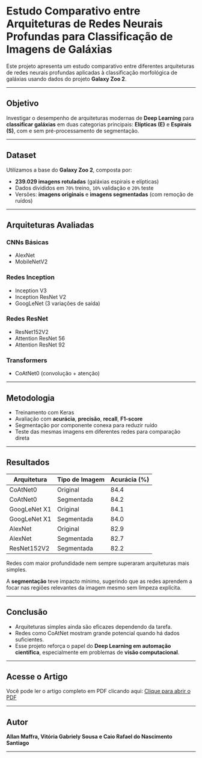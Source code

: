 # Estudo Comparativo entre Arquiteturas de Redes Neurais Profundas para Classificação de Imagens de Galáxias

Este projeto apresenta um estudo comparativo entre diferentes arquiteturas de redes neurais profundas aplicadas à classificação morfológica de galáxias usando dados do projeto **Galaxy Zoo 2**.

---

## Objetivo

Investigar o desempenho de arquiteturas modernas de **Deep Learning** para **classificar galáxias** em duas categorias principais: **Elípticas (E)** e **Espirais (S)**, com e sem pré-processamento de segmentação.

---

## Dataset

Utilizamos a base do **Galaxy Zoo 2**, composta por:

- **239.029 imagens rotuladas** (galáxias espirais e elípticas)
- Dados divididos em `70%` treino, `10%` validação e `20%` teste
- Versões: **imagens originais** e **imagens segmentadas** (com remoção de ruídos)

---

## Arquiteturas Avaliadas

### CNNs Básicas
- AlexNet
- MobileNetV2

### Redes Inception
- Inception V3
- Inception ResNet V2
- GoogLeNet (3 variações de saída)

### Redes ResNet
- ResNet152V2
- Attention ResNet 56
- Attention ResNet 92

### Transformers
- CoAtNet0 (convolução + atenção)

---

## Metodologia

- Treinamento com Keras
- Avaliação com **acurácia**, **precisão**, **recall**, **F1-score**
- Segmentação por componente conexa para reduzir ruído
- Teste das mesmas imagens em diferentes redes para comparação direta

---

## Resultados

| Arquitetura     | Tipo de Imagem | Acurácia (%) |
|-----------------|----------------|--------------|
| CoAtNet0        | Original       | 84.4         |
| CoAtNet0        | Segmentada     | 84.2         |
| GoogLeNet X1    | Original       | 84.1         |
| GoogLeNet X1    | Segmentada     | 84.0         |
| AlexNet         | Original       | 82.9         |
| AlexNet         | Segmentada     | 82.7         |
| ResNet152V2     | Segmentada     | 82.2         |

Redes com maior profundidade nem sempre superaram arquiteturas mais simples.

A **segmentação** teve impacto mínimo, sugerindo que as redes aprendem a focar nas regiões relevantes da imagem mesmo sem limpeza explícita.

---

## Conclusão

- Arquiteturas simples ainda são eficazes dependendo da tarefa.
- Redes como CoAtNet mostram grande potencial quando há dados suficientes.
- Esse projeto reforça o papel do **Deep Learning em automação científica**, especialmente em problemas de **visão computacional**.

---

## Acesse o Artigo

Você pode ler o artigo completo em PDF clicando aqui: [Clique para abrir o PDF](https://github.com/vitoriags/deep-learning-classificacao-galaxias/raw/main/Estudo_Comparativo_entre_Arquiteturas_de_Redes_Neurais_Profundas_para_Classificação_de_Imagens_Baseado_em_Galáxias.pdf)


---

## Autor

**Allan Maffra, Vitória Gabriely Sousa e Caio Rafael do Nascimento Santiago**

---
